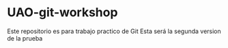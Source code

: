 # UAO-git-workshop
Este repositorio es para trabajo practico de Git
Esta será la segunda version de la prueba

